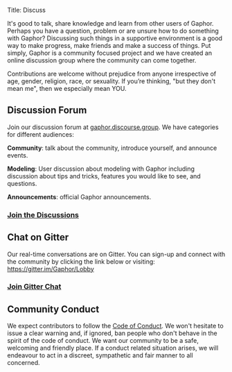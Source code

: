 Title: Discuss

It's good to talk, share knowledge and learn from other users of Gaphor. Perhaps
you have a question, problem or are unsure how to do something with Gaphor?
Discussing such things in a supportive environment is a good way to make
progress, make friends and make a success of things. Put simply, Gaphor is a
community focused project and we have created an online discussion group where
the community can come together.

Contributions are welcome without prejudice from anyone irrespective of age,
gender, religion, race, or sexuality. If you’re thinking, "but they don't mean
me", then we especially mean YOU.

## Discussion Forum

Join our discussion forum at
[gaphor.discourse.group](https://gaphor.discourse.group). We have categories
for
different audiences:

**Community**: talk about the community, introduce yourself, and announce events.

**Modeling**: User discussion about modeling with Gaphor including discussion
about tips and tricks, features you would like to see, and questions.

**Announcements**: official Gaphor announcements.

### [Join the Discussions](https://gaphor.discourse.group)

## Chat on Gitter

Our real-time conversations are on Gitter. You can sign-up and connect with
the community by clicking the link below or visiting:
https://gitter.im/Gaphor/Lobby

### [Join Gitter Chat](https://gitter.im/Gaphor/Lobby)

## Community Conduct 
We expect contributors to follow the [Code of
Conduct](https://github.com/gaphor/gaphor/blob/master/CODE_OF_CONDUCT.md). We
won't hesitate to issue a clear warning and, if ignored, ban people who don't
behave in the spirit of the code of conduct. We want our community to be a
safe, welcoming and friendly place. If a conduct related situation arises, we
will endeavour to act in a discreet, sympathetic and fair manner to all
concerned.
